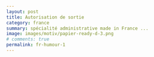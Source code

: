```yaml
---
layout: post
title: Autorisation de sortie
category: france
summary: spécialité administrative made in France ... 
image: images/motiv/papier-ready-d-3.png
# comments: true
permalink: fr-humour-1
---
```

